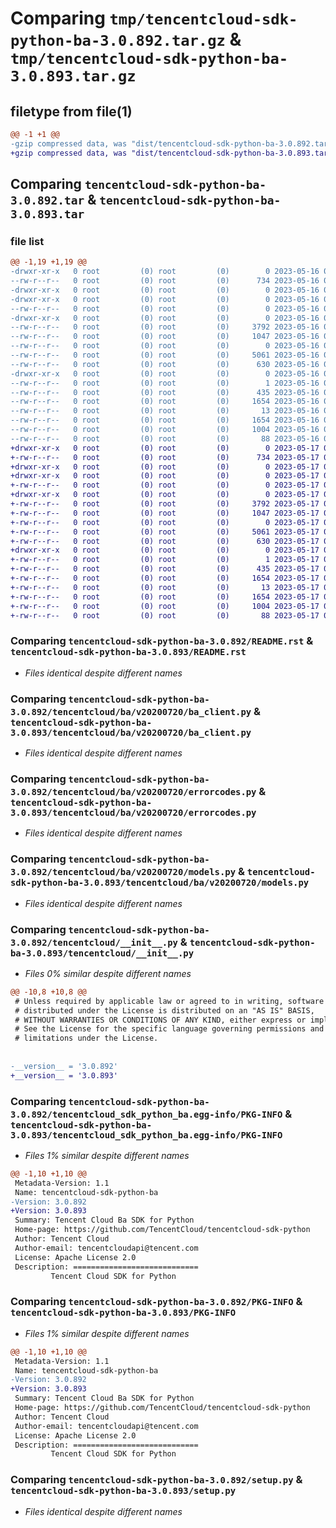 # Comparing `tmp/tencentcloud-sdk-python-ba-3.0.892.tar.gz` & `tmp/tencentcloud-sdk-python-ba-3.0.893.tar.gz`

## filetype from file(1)

```diff
@@ -1 +1 @@
-gzip compressed data, was "dist/tencentcloud-sdk-python-ba-3.0.892.tar", last modified: Tue May 16 00:28:21 2023, max compression
+gzip compressed data, was "dist/tencentcloud-sdk-python-ba-3.0.893.tar", last modified: Wed May 17 03:23:00 2023, max compression
```

## Comparing `tencentcloud-sdk-python-ba-3.0.892.tar` & `tencentcloud-sdk-python-ba-3.0.893.tar`

### file list

```diff
@@ -1,19 +1,19 @@
-drwxr-xr-x   0 root         (0) root         (0)        0 2023-05-16 00:28:21.000000 tencentcloud-sdk-python-ba-3.0.892/
--rw-r--r--   0 root         (0) root         (0)      734 2023-05-16 00:28:21.000000 tencentcloud-sdk-python-ba-3.0.892/README.rst
-drwxr-xr-x   0 root         (0) root         (0)        0 2023-05-16 00:28:21.000000 tencentcloud-sdk-python-ba-3.0.892/tencentcloud/
-drwxr-xr-x   0 root         (0) root         (0)        0 2023-05-16 00:28:21.000000 tencentcloud-sdk-python-ba-3.0.892/tencentcloud/ba/
--rw-r--r--   0 root         (0) root         (0)        0 2023-05-16 00:28:21.000000 tencentcloud-sdk-python-ba-3.0.892/tencentcloud/ba/__init__.py
-drwxr-xr-x   0 root         (0) root         (0)        0 2023-05-16 00:28:21.000000 tencentcloud-sdk-python-ba-3.0.892/tencentcloud/ba/v20200720/
--rw-r--r--   0 root         (0) root         (0)     3792 2023-05-16 00:28:21.000000 tencentcloud-sdk-python-ba-3.0.892/tencentcloud/ba/v20200720/ba_client.py
--rw-r--r--   0 root         (0) root         (0)     1047 2023-05-16 00:28:21.000000 tencentcloud-sdk-python-ba-3.0.892/tencentcloud/ba/v20200720/errorcodes.py
--rw-r--r--   0 root         (0) root         (0)        0 2023-05-16 00:28:21.000000 tencentcloud-sdk-python-ba-3.0.892/tencentcloud/ba/v20200720/__init__.py
--rw-r--r--   0 root         (0) root         (0)     5061 2023-05-16 00:28:21.000000 tencentcloud-sdk-python-ba-3.0.892/tencentcloud/ba/v20200720/models.py
--rw-r--r--   0 root         (0) root         (0)      630 2023-05-16 00:28:21.000000 tencentcloud-sdk-python-ba-3.0.892/tencentcloud/__init__.py
-drwxr-xr-x   0 root         (0) root         (0)        0 2023-05-16 00:28:21.000000 tencentcloud-sdk-python-ba-3.0.892/tencentcloud_sdk_python_ba.egg-info/
--rw-r--r--   0 root         (0) root         (0)        1 2023-05-16 00:28:21.000000 tencentcloud-sdk-python-ba-3.0.892/tencentcloud_sdk_python_ba.egg-info/dependency_links.txt
--rw-r--r--   0 root         (0) root         (0)      435 2023-05-16 00:28:21.000000 tencentcloud-sdk-python-ba-3.0.892/tencentcloud_sdk_python_ba.egg-info/SOURCES.txt
--rw-r--r--   0 root         (0) root         (0)     1654 2023-05-16 00:28:21.000000 tencentcloud-sdk-python-ba-3.0.892/tencentcloud_sdk_python_ba.egg-info/PKG-INFO
--rw-r--r--   0 root         (0) root         (0)       13 2023-05-16 00:28:21.000000 tencentcloud-sdk-python-ba-3.0.892/tencentcloud_sdk_python_ba.egg-info/top_level.txt
--rw-r--r--   0 root         (0) root         (0)     1654 2023-05-16 00:28:21.000000 tencentcloud-sdk-python-ba-3.0.892/PKG-INFO
--rw-r--r--   0 root         (0) root         (0)     1004 2023-05-16 00:28:21.000000 tencentcloud-sdk-python-ba-3.0.892/setup.py
--rw-r--r--   0 root         (0) root         (0)       88 2023-05-16 00:28:21.000000 tencentcloud-sdk-python-ba-3.0.892/setup.cfg
+drwxr-xr-x   0 root         (0) root         (0)        0 2023-05-17 03:23:00.000000 tencentcloud-sdk-python-ba-3.0.893/
+-rw-r--r--   0 root         (0) root         (0)      734 2023-05-17 03:23:00.000000 tencentcloud-sdk-python-ba-3.0.893/README.rst
+drwxr-xr-x   0 root         (0) root         (0)        0 2023-05-17 03:23:00.000000 tencentcloud-sdk-python-ba-3.0.893/tencentcloud/
+drwxr-xr-x   0 root         (0) root         (0)        0 2023-05-17 03:23:00.000000 tencentcloud-sdk-python-ba-3.0.893/tencentcloud/ba/
+-rw-r--r--   0 root         (0) root         (0)        0 2023-05-17 03:23:00.000000 tencentcloud-sdk-python-ba-3.0.893/tencentcloud/ba/__init__.py
+drwxr-xr-x   0 root         (0) root         (0)        0 2023-05-17 03:23:00.000000 tencentcloud-sdk-python-ba-3.0.893/tencentcloud/ba/v20200720/
+-rw-r--r--   0 root         (0) root         (0)     3792 2023-05-17 03:23:00.000000 tencentcloud-sdk-python-ba-3.0.893/tencentcloud/ba/v20200720/ba_client.py
+-rw-r--r--   0 root         (0) root         (0)     1047 2023-05-17 03:23:00.000000 tencentcloud-sdk-python-ba-3.0.893/tencentcloud/ba/v20200720/errorcodes.py
+-rw-r--r--   0 root         (0) root         (0)        0 2023-05-17 03:23:00.000000 tencentcloud-sdk-python-ba-3.0.893/tencentcloud/ba/v20200720/__init__.py
+-rw-r--r--   0 root         (0) root         (0)     5061 2023-05-17 03:23:00.000000 tencentcloud-sdk-python-ba-3.0.893/tencentcloud/ba/v20200720/models.py
+-rw-r--r--   0 root         (0) root         (0)      630 2023-05-17 03:23:00.000000 tencentcloud-sdk-python-ba-3.0.893/tencentcloud/__init__.py
+drwxr-xr-x   0 root         (0) root         (0)        0 2023-05-17 03:23:00.000000 tencentcloud-sdk-python-ba-3.0.893/tencentcloud_sdk_python_ba.egg-info/
+-rw-r--r--   0 root         (0) root         (0)        1 2023-05-17 03:23:00.000000 tencentcloud-sdk-python-ba-3.0.893/tencentcloud_sdk_python_ba.egg-info/dependency_links.txt
+-rw-r--r--   0 root         (0) root         (0)      435 2023-05-17 03:23:00.000000 tencentcloud-sdk-python-ba-3.0.893/tencentcloud_sdk_python_ba.egg-info/SOURCES.txt
+-rw-r--r--   0 root         (0) root         (0)     1654 2023-05-17 03:23:00.000000 tencentcloud-sdk-python-ba-3.0.893/tencentcloud_sdk_python_ba.egg-info/PKG-INFO
+-rw-r--r--   0 root         (0) root         (0)       13 2023-05-17 03:23:00.000000 tencentcloud-sdk-python-ba-3.0.893/tencentcloud_sdk_python_ba.egg-info/top_level.txt
+-rw-r--r--   0 root         (0) root         (0)     1654 2023-05-17 03:23:00.000000 tencentcloud-sdk-python-ba-3.0.893/PKG-INFO
+-rw-r--r--   0 root         (0) root         (0)     1004 2023-05-17 03:23:00.000000 tencentcloud-sdk-python-ba-3.0.893/setup.py
+-rw-r--r--   0 root         (0) root         (0)       88 2023-05-17 03:23:00.000000 tencentcloud-sdk-python-ba-3.0.893/setup.cfg
```

### Comparing `tencentcloud-sdk-python-ba-3.0.892/README.rst` & `tencentcloud-sdk-python-ba-3.0.893/README.rst`

 * *Files identical despite different names*

### Comparing `tencentcloud-sdk-python-ba-3.0.892/tencentcloud/ba/v20200720/ba_client.py` & `tencentcloud-sdk-python-ba-3.0.893/tencentcloud/ba/v20200720/ba_client.py`

 * *Files identical despite different names*

### Comparing `tencentcloud-sdk-python-ba-3.0.892/tencentcloud/ba/v20200720/errorcodes.py` & `tencentcloud-sdk-python-ba-3.0.893/tencentcloud/ba/v20200720/errorcodes.py`

 * *Files identical despite different names*

### Comparing `tencentcloud-sdk-python-ba-3.0.892/tencentcloud/ba/v20200720/models.py` & `tencentcloud-sdk-python-ba-3.0.893/tencentcloud/ba/v20200720/models.py`

 * *Files identical despite different names*

### Comparing `tencentcloud-sdk-python-ba-3.0.892/tencentcloud/__init__.py` & `tencentcloud-sdk-python-ba-3.0.893/tencentcloud/__init__.py`

 * *Files 0% similar despite different names*

```diff
@@ -10,8 +10,8 @@
 # Unless required by applicable law or agreed to in writing, software
 # distributed under the License is distributed on an "AS IS" BASIS,
 # WITHOUT WARRANTIES OR CONDITIONS OF ANY KIND, either express or implied.
 # See the License for the specific language governing permissions and
 # limitations under the License.
 
 
-__version__ = '3.0.892'
+__version__ = '3.0.893'
```

### Comparing `tencentcloud-sdk-python-ba-3.0.892/tencentcloud_sdk_python_ba.egg-info/PKG-INFO` & `tencentcloud-sdk-python-ba-3.0.893/tencentcloud_sdk_python_ba.egg-info/PKG-INFO`

 * *Files 1% similar despite different names*

```diff
@@ -1,10 +1,10 @@
 Metadata-Version: 1.1
 Name: tencentcloud-sdk-python-ba
-Version: 3.0.892
+Version: 3.0.893
 Summary: Tencent Cloud Ba SDK for Python
 Home-page: https://github.com/TencentCloud/tencentcloud-sdk-python
 Author: Tencent Cloud
 Author-email: tencentcloudapi@tencent.com
 License: Apache License 2.0
 Description: ============================
         Tencent Cloud SDK for Python
```

### Comparing `tencentcloud-sdk-python-ba-3.0.892/PKG-INFO` & `tencentcloud-sdk-python-ba-3.0.893/PKG-INFO`

 * *Files 1% similar despite different names*

```diff
@@ -1,10 +1,10 @@
 Metadata-Version: 1.1
 Name: tencentcloud-sdk-python-ba
-Version: 3.0.892
+Version: 3.0.893
 Summary: Tencent Cloud Ba SDK for Python
 Home-page: https://github.com/TencentCloud/tencentcloud-sdk-python
 Author: Tencent Cloud
 Author-email: tencentcloudapi@tencent.com
 License: Apache License 2.0
 Description: ============================
         Tencent Cloud SDK for Python
```

### Comparing `tencentcloud-sdk-python-ba-3.0.892/setup.py` & `tencentcloud-sdk-python-ba-3.0.893/setup.py`

 * *Files identical despite different names*

